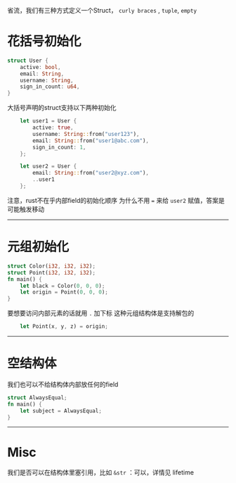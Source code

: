 省流，我们有三种方式定义一个Struct， `curly braces` , `tuple`, `empty`
# 花括号初始化
```rust
struct User {
    active: bool,
    email: String,
    username: String,
    sign_in_count: u64,
}
```
大括号声明的struct支持以下两种初始化
```rust
    let user1 = User {
        active: true,
        username: String::from("user123"),
        email: String::from("user1@abc.com"),
        sign_in_count: 1,
    };

    let user2 = User {
        email: String::from("user2@xyz.com"),
        ..user1
    };
```
注意，rust不在乎内部field的初始化顺序
为什么不用 `=` 来给 `user2` 赋值，答案是可能触发移动

---
#  元组初始化
```rust
struct Color(i32, i32, i32);
struct Point(i32, i32, i32);
fn main() {
    let black = Color(0, 0, 0);
    let origin = Point(0, 0, 0);
}
```
要想要访问内部元素的话就用 `.` 加下标
这种元组结构体是支持解包的
```rust
    let Point(x, y, z) = origin;
```

---
# 空结构体
我们也可以不给结构体内部放任何的field
```rust
struct AlwaysEqual;
fn main() {
    let subject = AlwaysEqual;
}
```

---
# Misc
我们是否可以在结构体里塞引用，比如 `&str` ：可以，详情见 lifetime
